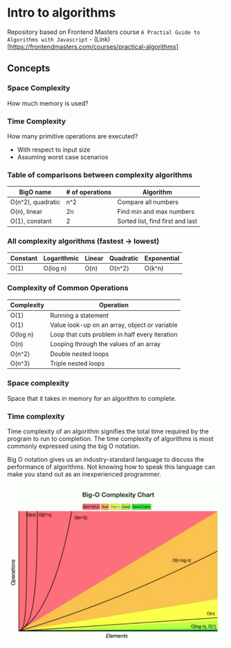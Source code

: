 # Intro to algorithms

Repository based on Frontend Masters course `A Practial Guide to Algorithms with Javascript` - (Link)[https://frontendmasters.com/courses/practical-algorithms]

## Concepts

### Space Complexity

How much memory is used?

### Time Complexity

How many primitive operations are executed?

- With respect to input size
- Assuming worst case scenarios

### Table of comparisons between complexity algorithms

| BigO name      | # of operations | Algorithm |
| ----------- | ----------- | ----------- |
| O(n^2), quadratic      | n^2       | Compare all numbers       |
| O(n), linear   | 2n        | Find min and max numbers       |
| O(1), constant   | 2        | Sorted list, find first and last       |

### All complexity algorithms (fastest -> lowest)

| Constant | Logarithmic | Linear | Quadratic | Exponential |
|----------|-------------|--------|-----------|-------------|
| O(1)     | O(log n)    | O(n)   | O(n^2)    | O(k^n)      |

### Complexity of Common Operations

| Complexity | Operation |
|----------|-------------|
| O(1)     | Running a statement    |
| O(1)     | Value look-up on an array, object or variable    |
| O(log n)     | Loop that cuts problem in half every iteration    |
| O(n)     | Looping through the values of an array    |
| O(n^2)     | Double nested loops    |
| O(n^3)     | Triple nested loops    |

### Space complexity

Space that it takes in memory for an algorithm to complete.

### Time complexity

Time complexity of an algorithm signifies the total time required by the program
to run to completion. The time complexity of algorithms is most commonly expressed
using the big O notation.

Big O notation gives us an industry-standard language to discuss the performance of
algorithms. Not knowing how to speak this language can make you stand out as an
inexperienced programmer.

![Big-O Complexity Chart](./img/bigo.png)
